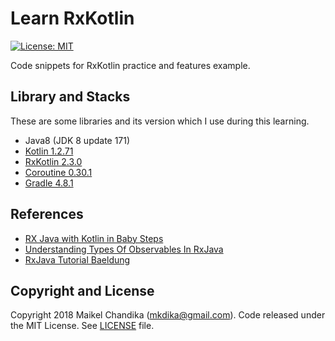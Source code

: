 # Learn RxKotlin

[![License: MIT](https://img.shields.io/badge/License-MIT-blue.svg)](/LICENSE)

Code snippets for RxKotlin practice and features example.

## Library and Stacks

These are some libraries and its version  which I use during this learning.

- Java8 (JDK 8 update 171)
- [Kotlin 1.2.71](https://kotlinlang.org/)
- [RxKotlin 2.3.0](https://github.com/ReactiveX/RxKotlin)
- [Coroutine 0.30.1](https://kotlinlang.org/docs/reference/coroutines-overview.html)
- [Gradle 4.8.1](https://gradle.org/)

## References

- [RX Java with Kotlin in Baby Steps](https://youtu.be/YPf6AYDaYf8)
- [Understanding Types Of Observables In RxJava](https://blog.mindorks.com/understanding-types-of-observables-in-rxjava-6c3a2d0819c8)
- [RxJava Tutorial Baeldung](https://www.baeldung.com/rxjava-tutorial)

## Copyright and License

Copyright 2018 Maikel Chandika (mkdika@gmail.com). Code released under the 
MIT License. See [LICENSE](/LICENSE) file.